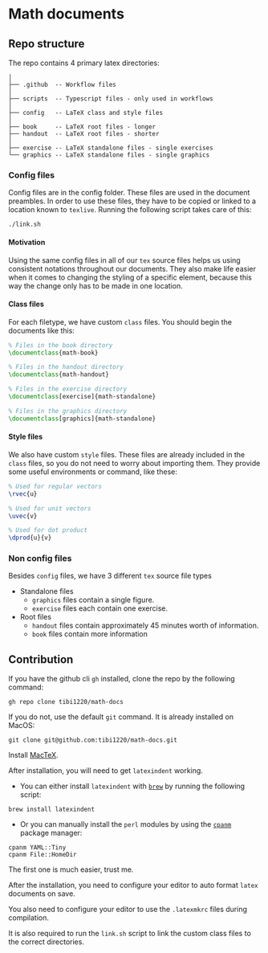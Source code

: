 # Math documents

## Repo structure

The repo contains 4 primary latex directories:

```
│
├── .github  -- Workflow files
│
├── scripts  -- Typescript files - only used in workflows
│
├── config   -- LaTeX class and style files
│
├── book     -- LaTeX root files - longer
├── handout  -- LaTeX root files - shorter
│
├── exercise -- LaTeX standalone files - single exercises
└── graphics -- LaTeX standalone files - single graphics
```

### Config files

Config files are in the config folder. These files are used in the document
preambles. In order to use these files, they have to be copied or linked to a
location known to `texlive`. Running the following script takes care of this:

```shellscript
./link.sh
```

#### Motivation

Using the same config files in all of our `tex` source files helps us using
consistent notations throughout our documents. They also make life easier when
it comes to changing the styling of a specific element, because this way the
change only has to be made in one location.

#### Class files

For each filetype, we have custom `class` files. You should begin the documents
like this:

```latex
% Files in the book directory
\documentclass{math-book}

% Files in the handout directory
\documentclass{math-handout}

% Files in the exercise directory
\documentclass[exercise]{math-standalone}

% Files in the graphics directory
\documentclass[graphics]{math-standalone}
```

#### Style files

We also have custom `style` files. These files are already included in the
`class` files, so you do not need to worry about importing them. They provide
some useful environments or command, like these:

```latex
% Used for regular vectors
\rvec{u}

% Used for unit vectors
\uvec{v}

% Used for dot product
\dprod{u}{v}
```

### Non config files

Besides `config` files, we have 3 different `tex` source file types

- Standalone files
  - `graphics` files contain a single figure.
  - `exercise` files each contain one exercise.
- Root files
  - `handout` files contain approximately 45 minutes worth of information.
  - `book` files contain more information

## Contribution

If you have the github cli `gh` installed, clone the repo by the following
command:

```shellscript
gh repo clone tibi1220/math-docs
```

If you do not, use the default `git` command. It is already installed on MacOS:

```shellscript
git clone git@github.com:tibi1220/math-docs.git
```

Install [MacTeX](https://www.tug.org/mactex/mactex-download.html).

After installation, you will need to get `latexindent` working.

- You can either install `latexindent` with [`brew`](https://brew.sh/) by
  running the following script:

```shellscript
brew install latexindent
```

- Or you can manually install the `perl` modules by using the
  [`cpanm`](https://metacpan.org/dist/App-cpanminus/view/bin/cpanm) package
  manager:

```
cpanm YAML::Tiny
cpanm File::HomeDir
```

The first one is much easier, trust me.

After the installation, you need to configure your editor to auto format `latex`
documents on save.

You also need to configure your editor to use the `.latexmkrc` files during
compilation.

It is also required to run the `link.sh` script to link the custom class files
to the correct directories.
